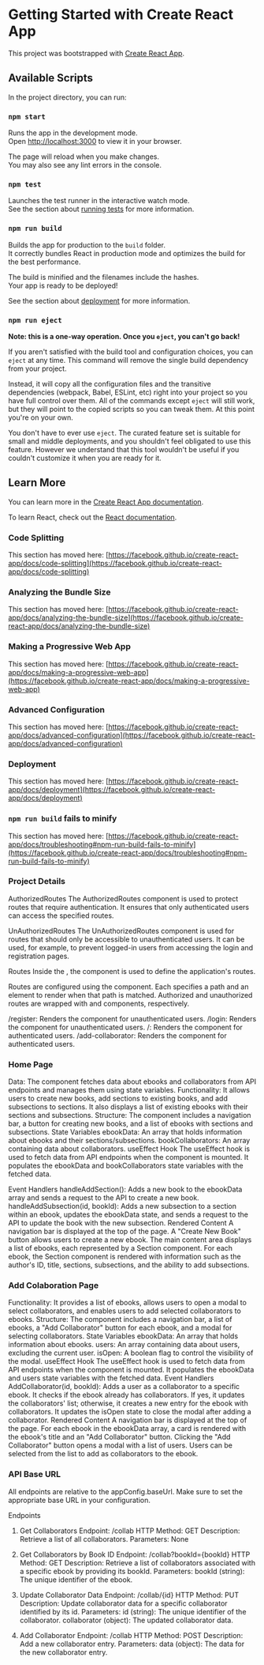 # Getting Started with Create React App

This project was bootstrapped with [Create React App](https://github.com/facebook/create-react-app).

## Available Scripts

In the project directory, you can run:

### `npm start`

Runs the app in the development mode.\
Open [http://localhost:3000](http://localhost:3000) to view it in your browser.

The page will reload when you make changes.\
You may also see any lint errors in the console.

### `npm test`

Launches the test runner in the interactive watch mode.\
See the section about [running tests](https://facebook.github.io/create-react-app/docs/running-tests) for more information.

### `npm run build`

Builds the app for production to the `build` folder.\
It correctly bundles React in production mode and optimizes the build for the best performance.

The build is minified and the filenames include the hashes.\
Your app is ready to be deployed!

See the section about [deployment](https://facebook.github.io/create-react-app/docs/deployment) for more information.

### `npm run eject`

**Note: this is a one-way operation. Once you `eject`, you can't go back!**

If you aren't satisfied with the build tool and configuration choices, you can `eject` at any time. This command will remove the single build dependency from your project.

Instead, it will copy all the configuration files and the transitive dependencies (webpack, Babel, ESLint, etc) right into your project so you have full control over them. All of the commands except `eject` will still work, but they will point to the copied scripts so you can tweak them. At this point you're on your own.

You don't have to ever use `eject`. The curated feature set is suitable for small and middle deployments, and you shouldn't feel obligated to use this feature. However we understand that this tool wouldn't be useful if you couldn't customize it when you are ready for it.

## Learn More

You can learn more in the [Create React App documentation](https://facebook.github.io/create-react-app/docs/getting-started).

To learn React, check out the [React documentation](https://reactjs.org/).

### Code Splitting

This section has moved here: [https://facebook.github.io/create-react-app/docs/code-splitting](https://facebook.github.io/create-react-app/docs/code-splitting)

### Analyzing the Bundle Size

This section has moved here: [https://facebook.github.io/create-react-app/docs/analyzing-the-bundle-size](https://facebook.github.io/create-react-app/docs/analyzing-the-bundle-size)

### Making a Progressive Web App

This section has moved here: [https://facebook.github.io/create-react-app/docs/making-a-progressive-web-app](https://facebook.github.io/create-react-app/docs/making-a-progressive-web-app)

### Advanced Configuration

This section has moved here: [https://facebook.github.io/create-react-app/docs/advanced-configuration](https://facebook.github.io/create-react-app/docs/advanced-configuration)

### Deployment

This section has moved here: [https://facebook.github.io/create-react-app/docs/deployment](https://facebook.github.io/create-react-app/docs/deployment)

### `npm run build` fails to minify

This section has moved here: [https://facebook.github.io/create-react-app/docs/troubleshooting#npm-run-build-fails-to-minify](https://facebook.github.io/create-react-app/docs/troubleshooting#npm-run-build-fails-to-minify)

### Project Details 

AuthorizedRoutes
The AuthorizedRoutes component is used to protect routes that require authentication. It ensures that only authenticated users can access the specified routes.

UnAuthorizedRoutes
The UnAuthorizedRoutes component is used for routes that should only be accessible to unauthenticated users. It can be used, for example, to prevent logged-in users from accessing the login and registration pages.

Routes
Inside the <BrowserRouter>, the <Routes> component is used to define the application's routes.


Routes are configured using the <Route> component. Each <Route> specifies a path and an element to render when that path is matched. Authorized and unauthorized routes are wrapped with <AuthorizedRoutes> and <UnAuthorizedRoutes> components, respectively.

/register: Renders the <Register> component for unauthenticated users.
/login: Renders the <Login> component for unauthenticated users.
/: Renders the <Home> component for authenticated users.
/add-collaborator: Renders the <AddCollaborator> component for authenticated users.

### Home Page
Data: The component fetches data about ebooks and collaborators from API endpoints and manages them using state variables.
Functionality: It allows users to create new books, add sections to existing books, and add subsections to sections. It also displays a list of existing ebooks with their sections and subsections.
Structure: The component includes a navigation bar, a button for creating new books, and a list of ebooks with sections and subsections.
State Variables
ebookData: An array that holds information about ebooks and their sections/subsections.
bookCollaborators: An array containing data about collaborators.
useEffect Hook
The useEffect hook is used to fetch data from API endpoints when the component is mounted.
It populates the ebookData and bookCollaborators state variables with the fetched data.

Event Handlers
handleAddSection(): Adds a new book to the ebookData array and sends a request to the API to create a new book.
handleAddSubsection(id, bookId): Adds a new subsection to a section within an ebook, updates the ebookData state, and sends a request to the API to update the book with the new subsection.
Rendered Content
A navigation bar is displayed at the top of the page.
A "Create New Book" button allows users to create a new ebook.
The main content area displays a list of ebooks, each represented by a Section component.
For each ebook, the Section component is rendered with information such as the author's ID, title, sections, subsections, and the ability to add subsections.

### Add Colaboration Page

Functionality: It provides a list of ebooks, allows users to open a modal to select collaborators, and enables users to add selected collaborators to ebooks.
Structure: The component includes a navigation bar, a list of ebooks, a "Add Collaborator" button for each ebook, and a modal for selecting collaborators.
State Variables
ebookData: An array that holds information about ebooks.
users: An array containing data about users, excluding the current user.
isOpen: A boolean flag to control the visibility of the modal.
useEffect Hook
The useEffect hook is used to fetch data from API endpoints when the component is mounted.
It populates the ebookData and users state variables with the fetched data.
Event Handlers
AddCollaborator(id, bookId): Adds a user as a collaborator to a specific ebook.
It checks if the ebook already has collaborators. If yes, it updates the collaborators' list; otherwise, it creates a new entry for the ebook with collaborators.
It updates the isOpen state to close the modal after adding a collaborator.
Rendered Content
A navigation bar is displayed at the top of the page.
For each ebook in the ebookData array, a card is rendered with the ebook's title and an "Add Collaborator" button.
Clicking the "Add Collaborator" button opens a modal with a list of users.
Users can be selected from the list to add as collaborators to the ebook.

### API Base URL
All endpoints are relative to the appConfig.baseUrl. Make sure to set the appropriate base URL in your configuration.

Endpoints
1. Get Collaborators
Endpoint: /collab
HTTP Method: GET
Description: Retrieve a list of all collaborators.
Parameters: None

2. Get Collaborators by Book ID
Endpoint: /collab?bookId={bookId}
HTTP Method: GET
Description: Retrieve a list of collaborators associated with a specific ebook by providing its bookId.
Parameters:
bookId (string): The unique identifier of the ebook.
3. Update Collaborator Data
Endpoint: /collab/{id}
HTTP Method: PUT
Description: Update collaborator data for a specific collaborator identified by its id.
Parameters:
id (string): The unique identifier of the collaborator.
collaborator (object): The updated collaborator data.

4. Add Collaborator
Endpoint: /collab
HTTP Method: POST
Description: Add a new collaborator entry.
Parameters:
data (object): The data for the new collaborator entry.
